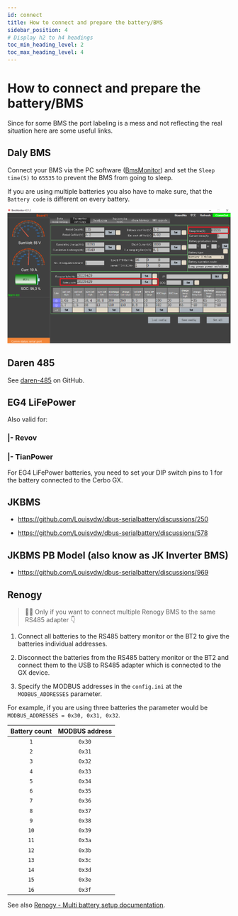 ```yaml
---
id: connect
title: How to connect and prepare the battery/BMS
sidebar_position: 4
# Display h2 to h4 headings
toc_min_heading_level: 2
toc_max_heading_level: 4
---
```


# How to connect and prepare the battery/BMS

Since for some BMS the port labeling is a mess and not reflecting the real situation here are some useful links.

## Daly BMS

Connect your BMS via the PC software ([BmsMonitor](https://www.dalybms.com/download-pc-software/)) and set the `Sleep time(S)` to `65535` to prevent the BMS from going to sleep.

If you are using multiple batteries you also have to make sure, that the `Battery code` is different on every battery.

![VenusOS](../screenshots/daly-bms_bms-monitor-screenshot-parameter-settings.png)

## Daren 485

See [daren-485](https://github.com/cpttinkering/daren-485) on GitHub.

## EG4 LiFePower

Also valid for:

### |- Revov

### |- TianPower

For EG4 LiFePower batteries, you need to set your DIP switch pins to 1 for the battery connected to the Cerbo GX.

## JKBMS

* https://github.com/Louisvdw/dbus-serialbattery/discussions/250

* https://github.com/Louisvdw/dbus-serialbattery/discussions/578

## JKBMS PB Model (also know as JK Inverter BMS)

* https://github.com/Louisvdw/dbus-serialbattery/discussions/969

## Renogy

> 🌼🔗 Only if you want to connect multiple Renogy BMS to the same RS485 adapter 👇

1. Connect all batteries to the RS485 battery monitor or the BT2 to give the batteries individual addresses.

2. Disconnect the batteries from the RS485 battery monitor or the BT2 and connect them to the USB to RS485 adapter which is connected to the GX device.

3. Specify the MODBUS addresses in the `config.ini` at the `MODBUS_ADDRESSES` parameter.

  For example, if you are using three batteries the parameter would be `MODBUS_ADDRESSES = 0x30, 0x31, 0x32`.

| Battery count | MODBUS address |
| :---:         | :---:          |
| `1`           | `0x30`         |
| `2`           | `0x31`         |
| `3`           | `0x32`         |
| `4`           | `0x33`         |
| `5`           | `0x34`         |
| `6`           | `0x35`         |
| `7`           | `0x36`         |
| `8`           | `0x37`         |
| `9`           | `0x38`         |
| `10`          | `0x39`         |
| `11`          | `0x3a`         |
| `12`          | `0x3b`         |
| `13`          | `0x3c`         |
| `14`          | `0x3d`         |
| `15`          | `0x3e`         |
| `16`          | `0x3f`         |

See also [Renogy - Multi battery setup documentation](https://github.com/Louisvdw/dbus-serialbattery/issues/1099).
